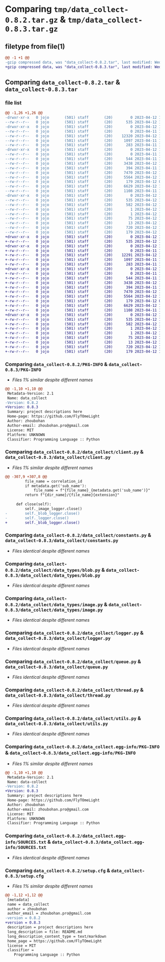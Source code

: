 # Comparing `tmp/data_collect-0.8.2.tar.gz` & `tmp/data_collect-0.8.3.tar.gz`

## filetype from file(1)

```diff
@@ -1 +1 @@
-gzip compressed data, was "data_collect-0.8.2.tar", last modified: Wed Apr 12 16:36:19 2023, max compression
+gzip compressed data, was "data_collect-0.8.3.tar", last modified: Wed Apr 12 16:43:36 2023, max compression
```

## Comparing `data_collect-0.8.2.tar` & `data_collect-0.8.3.tar`

### file list

```diff
@@ -1,26 +1,26 @@
-drwxr-xr-x   0 jojo       (501) staff       (20)        0 2023-04-12 16:36:19.617018 data_collect-0.8.2/
--rw-r--r--   0 jojo       (501) staff       (20)      535 2023-04-12 16:36:19.617104 data_collect-0.8.2/PKG-INFO
-drwxr-xr-x   0 jojo       (501) staff       (20)        0 2023-04-12 16:36:19.615233 data_collect-0.8.2/data_collect/
--rw-r--r--   0 jojo       (501) staff       (20)        0 2023-04-11 15:51:48.000000 data_collect-0.8.2/data_collect/__init__.py
--rw-r--r--   0 jojo       (501) staff       (20)    12320 2023-04-12 15:33:55.000000 data_collect-0.8.2/data_collect/client.py
--rw-r--r--   0 jojo       (501) staff       (20)     1097 2023-04-11 15:51:48.000000 data_collect-0.8.2/data_collect/constants.py
--rw-r--r--   0 jojo       (501) staff       (20)      283 2023-04-11 15:51:48.000000 data_collect-0.8.2/data_collect/correlation_id.py
-drwxr-xr-x   0 jojo       (501) staff       (20)        0 2023-04-12 16:36:19.616886 data_collect-0.8.2/data_collect/data_types/
--rw-r--r--   0 jojo       (501) staff       (20)        0 2023-04-11 15:51:48.000000 data_collect-0.8.2/data_collect/data_types/__init__.py
--rw-r--r--   0 jojo       (501) staff       (20)      544 2023-04-11 15:51:48.000000 data_collect-0.8.2/data_collect/data_types/blob.py
--rw-r--r--   0 jojo       (501) staff       (20)     3438 2023-04-12 16:26:19.000000 data_collect-0.8.2/data_collect/data_types/image.py
--rw-r--r--   0 jojo       (501) staff       (20)      394 2023-04-11 15:51:48.000000 data_collect-0.8.2/data_collect/data_types/text.py
--rw-r--r--   0 jojo       (501) staff       (20)     7470 2023-04-12 16:30:39.000000 data_collect-0.8.2/data_collect/logger.py
--rw-r--r--   0 jojo       (501) staff       (20)     5564 2023-04-12 16:33:14.000000 data_collect-0.8.2/data_collect/queue.py
--rw-r--r--   0 jojo       (501) staff       (20)      179 2023-04-12 08:56:34.000000 data_collect-0.8.2/data_collect/setup.py
--rw-r--r--   0 jojo       (501) staff       (20)     6629 2023-04-12 16:34:49.000000 data_collect-0.8.2/data_collect/thread.py
--rw-r--r--   0 jojo       (501) staff       (20)     1108 2023-04-11 15:51:48.000000 data_collect-0.8.2/data_collect/utils.py
-drwxr-xr-x   0 jojo       (501) staff       (20)        0 2023-04-12 16:36:19.616268 data_collect-0.8.2/data_collect.egg-info/
--rw-r--r--   0 jojo       (501) staff       (20)      535 2023-04-12 16:36:19.000000 data_collect-0.8.2/data_collect.egg-info/PKG-INFO
--rw-r--r--   0 jojo       (501) staff       (20)      582 2023-04-12 16:36:19.000000 data_collect-0.8.2/data_collect.egg-info/SOURCES.txt
--rw-r--r--   0 jojo       (501) staff       (20)        1 2023-04-12 16:36:19.000000 data_collect-0.8.2/data_collect.egg-info/dependency_links.txt
--rw-r--r--   0 jojo       (501) staff       (20)        1 2023-04-12 16:36:19.000000 data_collect-0.8.2/data_collect.egg-info/not-zip-safe
--rw-r--r--   0 jojo       (501) staff       (20)       75 2023-04-12 16:36:19.000000 data_collect-0.8.2/data_collect.egg-info/requires.txt
--rw-r--r--   0 jojo       (501) staff       (20)       13 2023-04-12 16:36:19.000000 data_collect-0.8.2/data_collect.egg-info/top_level.txt
--rw-r--r--   0 jojo       (501) staff       (20)      720 2023-04-12 16:36:19.617562 data_collect-0.8.2/setup.cfg
--rw-r--r--   0 jojo       (501) staff       (20)      179 2023-04-12 16:36:19.000000 data_collect-0.8.2/setup.py
+drwxr-xr-x   0 jojo       (501) staff       (20)        0 2023-04-12 16:43:36.410892 data_collect-0.8.3/
+-rw-r--r--   0 jojo       (501) staff       (20)      535 2023-04-12 16:43:36.410974 data_collect-0.8.3/PKG-INFO
+drwxr-xr-x   0 jojo       (501) staff       (20)        0 2023-04-12 16:43:36.409069 data_collect-0.8.3/data_collect/
+-rw-r--r--   0 jojo       (501) staff       (20)        0 2023-04-11 15:51:48.000000 data_collect-0.8.3/data_collect/__init__.py
+-rw-r--r--   0 jojo       (501) staff       (20)    12291 2023-04-12 16:43:21.000000 data_collect-0.8.3/data_collect/client.py
+-rw-r--r--   0 jojo       (501) staff       (20)     1097 2023-04-11 15:51:48.000000 data_collect-0.8.3/data_collect/constants.py
+-rw-r--r--   0 jojo       (501) staff       (20)      283 2023-04-11 15:51:48.000000 data_collect-0.8.3/data_collect/correlation_id.py
+drwxr-xr-x   0 jojo       (501) staff       (20)        0 2023-04-12 16:43:36.410752 data_collect-0.8.3/data_collect/data_types/
+-rw-r--r--   0 jojo       (501) staff       (20)        0 2023-04-11 15:51:48.000000 data_collect-0.8.3/data_collect/data_types/__init__.py
+-rw-r--r--   0 jojo       (501) staff       (20)      544 2023-04-11 15:51:48.000000 data_collect-0.8.3/data_collect/data_types/blob.py
+-rw-r--r--   0 jojo       (501) staff       (20)     3438 2023-04-12 16:26:19.000000 data_collect-0.8.3/data_collect/data_types/image.py
+-rw-r--r--   0 jojo       (501) staff       (20)      394 2023-04-11 15:51:48.000000 data_collect-0.8.3/data_collect/data_types/text.py
+-rw-r--r--   0 jojo       (501) staff       (20)     7470 2023-04-12 16:30:39.000000 data_collect-0.8.3/data_collect/logger.py
+-rw-r--r--   0 jojo       (501) staff       (20)     5564 2023-04-12 16:33:14.000000 data_collect-0.8.3/data_collect/queue.py
+-rw-r--r--   0 jojo       (501) staff       (20)      179 2023-04-12 08:56:34.000000 data_collect-0.8.3/data_collect/setup.py
+-rw-r--r--   0 jojo       (501) staff       (20)     6629 2023-04-12 16:34:49.000000 data_collect-0.8.3/data_collect/thread.py
+-rw-r--r--   0 jojo       (501) staff       (20)     1108 2023-04-11 15:51:48.000000 data_collect-0.8.3/data_collect/utils.py
+drwxr-xr-x   0 jojo       (501) staff       (20)        0 2023-04-12 16:43:36.410091 data_collect-0.8.3/data_collect.egg-info/
+-rw-r--r--   0 jojo       (501) staff       (20)      535 2023-04-12 16:43:36.000000 data_collect-0.8.3/data_collect.egg-info/PKG-INFO
+-rw-r--r--   0 jojo       (501) staff       (20)      582 2023-04-12 16:43:36.000000 data_collect-0.8.3/data_collect.egg-info/SOURCES.txt
+-rw-r--r--   0 jojo       (501) staff       (20)        1 2023-04-12 16:43:36.000000 data_collect-0.8.3/data_collect.egg-info/dependency_links.txt
+-rw-r--r--   0 jojo       (501) staff       (20)        1 2023-04-12 16:43:36.000000 data_collect-0.8.3/data_collect.egg-info/not-zip-safe
+-rw-r--r--   0 jojo       (501) staff       (20)       75 2023-04-12 16:43:36.000000 data_collect-0.8.3/data_collect.egg-info/requires.txt
+-rw-r--r--   0 jojo       (501) staff       (20)       13 2023-04-12 16:43:36.000000 data_collect-0.8.3/data_collect.egg-info/top_level.txt
+-rw-r--r--   0 jojo       (501) staff       (20)      720 2023-04-12 16:43:36.411408 data_collect-0.8.3/setup.cfg
+-rw-r--r--   0 jojo       (501) staff       (20)      179 2023-04-12 16:43:35.000000 data_collect-0.8.3/setup.py
```

### Comparing `data_collect-0.8.2/PKG-INFO` & `data_collect-0.8.3/PKG-INFO`

 * *Files 1% similar despite different names*

```diff
@@ -1,10 +1,10 @@
 Metadata-Version: 2.1
 Name: data_collect
-Version: 0.8.2
+Version: 0.8.3
 Summary: project descriptions here
 Home-page: https://github.com/FlyTOmeLight
 Author: zhoubohan
 Author-email: zhoubohan.pro@gmail.com
 License: MIT
 Platform: UNKNOWN
 Classifier: Programming Language :: Python
```

### Comparing `data_collect-0.8.2/data_collect/client.py` & `data_collect-0.8.3/data_collect/client.py`

 * *Files 1% similar despite different names*

```diff
@@ -307,9 +307,8 @@
         file_name = correlation_id
         if metadata.get('sub_name'):
             file_name = f"{file_name}_{metadata.get('sub_name')}"
         return f"{dir_name}/{file_name}{extension}"
     
     def close(self):
         self._image_logger.close()
-        self._blob_logger.close()
-        self._logger.close()
+        self._blob_logger.close()
```

### Comparing `data_collect-0.8.2/data_collect/constants.py` & `data_collect-0.8.3/data_collect/constants.py`

 * *Files identical despite different names*

### Comparing `data_collect-0.8.2/data_collect/data_types/blob.py` & `data_collect-0.8.3/data_collect/data_types/blob.py`

 * *Files identical despite different names*

### Comparing `data_collect-0.8.2/data_collect/data_types/image.py` & `data_collect-0.8.3/data_collect/data_types/image.py`

 * *Files identical despite different names*

### Comparing `data_collect-0.8.2/data_collect/logger.py` & `data_collect-0.8.3/data_collect/logger.py`

 * *Files identical despite different names*

### Comparing `data_collect-0.8.2/data_collect/queue.py` & `data_collect-0.8.3/data_collect/queue.py`

 * *Files identical despite different names*

### Comparing `data_collect-0.8.2/data_collect/thread.py` & `data_collect-0.8.3/data_collect/thread.py`

 * *Files identical despite different names*

### Comparing `data_collect-0.8.2/data_collect/utils.py` & `data_collect-0.8.3/data_collect/utils.py`

 * *Files identical despite different names*

### Comparing `data_collect-0.8.2/data_collect.egg-info/PKG-INFO` & `data_collect-0.8.3/data_collect.egg-info/PKG-INFO`

 * *Files 1% similar despite different names*

```diff
@@ -1,10 +1,10 @@
 Metadata-Version: 2.1
 Name: data-collect
-Version: 0.8.2
+Version: 0.8.3
 Summary: project descriptions here
 Home-page: https://github.com/FlyTOmeLight
 Author: zhoubohan
 Author-email: zhoubohan.pro@gmail.com
 License: MIT
 Platform: UNKNOWN
 Classifier: Programming Language :: Python
```

### Comparing `data_collect-0.8.2/data_collect.egg-info/SOURCES.txt` & `data_collect-0.8.3/data_collect.egg-info/SOURCES.txt`

 * *Files identical despite different names*

### Comparing `data_collect-0.8.2/setup.cfg` & `data_collect-0.8.3/setup.cfg`

 * *Files 1% similar despite different names*

```diff
@@ -1,12 +1,12 @@
 [metadata]
 name = data_collect
 author = zhoubohan
 author_email = zhoubohan.pro@gmail.com
-version = 0.8.2
+version = 0.8.3
 description = project descriptions here
 long_description = file: README.md
 long_description_content_type = text/markdown
 home_page = https://github.com/FlyTOmeLight
 license = MIT
 classifier = 
 	Programming Language :: Python
```

